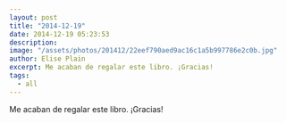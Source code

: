 ```yaml
---
layout: post
title: "2014-12-19"
date: 2014-12-19 05:23:53
description: 
image: "/assets/photos/201412/22eef790aed9ac16c1a5b997786e2c0b.jpg"
author: Elise Plain
excerpt: Me acaban de regalar este libro. ¡Gracias!
tags: 
  - all
---
```


Me acaban de regalar este libro. ¡Gracias!
<p></p>
